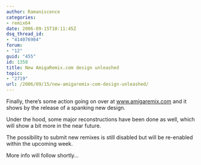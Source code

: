 ```yaml
---
author: Ramaniscence
categories:
- remix64
date: 2006-09-15T10:11:45Z
dsq_thread_id:
- "414076984"
forum:
- "12"
guid: "455"
id: 1358
title: New AmigaRemix.com design unleashed
topic:
- "2719"
url: /2006/09/15/new-amigaremix-com-design-unleashed/
---
```


Finally, there&#8217;s some action going on over at www.amigaremix.com and it shows by the release of a spanking new design.

Under the hood, some major reconstructions have been done as well, which will show a bit more in the near future.
  
  
The possibility to submit new remixes is still disabled but will be re-enabled within the upcoming week.

More info will follow shortly&#8230;